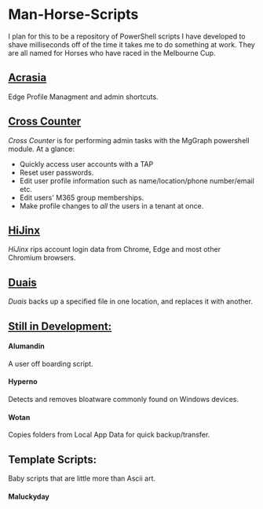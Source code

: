 # Man-Horse-Scripts
I plan for this to  be a repository of PowerShell scripts I have developed to shave milliseconds off of the time it takes me to do something at work.
They are all named for Horses who have raced in the Melbourne Cup.

## [Acrasia](./Acrasia/)
Edge Profile Managment and admin shortcuts.

## [Cross Counter](./CrossCounter/)
*Cross Counter* is for performing admin tasks with the MgGraph powershell module. 
At a glance:
 - Quickly access user accounts with a TAP
 - Reset user passwords.
 - Edit user profile information such as name/location/phone number/email etc.
 - Edit users' M365 group memberships.
 - Make profile changes to *all* the users in a tenant at once.

## [HiJinx](./HiJinx/)
*HiJinx* rips account login data from Chrome, Edge and most other Chromium browsers.

## [Duais](./Duais/)
*Duais* backs up a specified file in one location, and replaces it with another.

## [Still in Development:](./Dev/)

#### **Alumandin**
A user off boarding script.

#### **Hyperno**
Detects and removes bloatware commonly found on Windows devices.

#### **Wotan**
Copies folders from Local App Data for quick backup/transfer.

## Template Scripts:
Baby scripts that are little more than Ascii art.
#### **Maluckyday**
